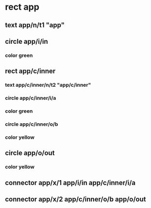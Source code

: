 # rect app
## text app/n/t1 "app"
## circle app/i/in
### color green
## rect app/c/inner
### text app/c/inner/n/t2 "app/c/inner"
### circle app/c/inner/i/a
### color green
### circle app/c/inner/o/b
### color yellow
## circle app/o/out
### color yellow
## connector app/x/1 app/i/in app/c/inner/i/a
## connector app/x/2 app/c/inner/o/b app/o/out
